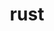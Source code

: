 ---
title: "rust"
layout: cache
categories: [package, v0.20.2]
meta: {"versions": ["1.65.0"], "compilers": ["gcc@=11.1.0", "gcc@=11.4.0"], "oss": ["ubuntu20.04", "ubuntu22.04"], "platforms": ["linux"], "targets": ["ppc64le", "x86_64_v3"], "stacks": ["e4s", "e4s-power", "ml-linux-x86_64-cpu", "ml-linux-x86_64-cuda", "ml-linux-x86_64-rocm", "root"], "num_specs": 3, "num_specs_by_stack": {"root": 3, "e4s-power": 1, "e4s": 1, "ml-linux-x86_64-rocm": 1, "ml-linux-x86_64-cuda": 1, "ml-linux-x86_64-cpu": 1}}
spec_details: [{"hash": "jca3cpcqcbjtuizes3rwmeimilwrzddl", "compiler": "gcc@=11.1.0", "versions": ["1.65.0"], "os": "ubuntu20.04", "platform": "linux", "target": "ppc64le", "variants": ["+analysis", "build_system=generic", "+clippy", "extra_targets=none", "~rls", "+rustfmt", "+src"], "stacks": ["root", "e4s-power"], "size": "-", "tarball": "https://binaries.spack.io/releases/v0.20.2/build_cache/linux-ubuntu20.04-ppc64le/gcc-11.1.0/rust-1.65.0/linux-ubuntu20.04-ppc64le-gcc-11.1.0-rust-1.65.0-jca3cpcqcbjtuizes3rwmeimilwrzddl.spack"}, {"hash": "rztbdjrxob35qiuzefrtehfp7cxyzytr", "compiler": "gcc@=11.1.0", "versions": ["1.65.0"], "os": "ubuntu20.04", "platform": "linux", "target": "x86_64_v3", "variants": ["+analysis", "build_system=generic", "+clippy", "extra_targets=none", "~rls", "+rustfmt", "+src"], "stacks": ["e4s", "root"], "size": "-", "tarball": "https://binaries.spack.io/releases/v0.20.2/build_cache/linux-ubuntu20.04-x86_64_v3/gcc-11.1.0/rust-1.65.0/linux-ubuntu20.04-x86_64_v3-gcc-11.1.0-rust-1.65.0-rztbdjrxob35qiuzefrtehfp7cxyzytr.spack"}, {"hash": "cforrcd5nfc6tn3dnr44owno2dofojzr", "compiler": "gcc@=11.4.0", "versions": ["1.65.0"], "os": "ubuntu22.04", "platform": "linux", "target": "x86_64_v3", "variants": ["+analysis", "build_system=generic", "+clippy", "extra_targets=none", "~rls", "+rustfmt", "+src"], "stacks": ["ml-linux-x86_64-rocm", "root", "ml-linux-x86_64-cuda", "ml-linux-x86_64-cpu"], "size": "-", "tarball": "https://binaries.spack.io/releases/v0.20.2/build_cache/linux-ubuntu22.04-x86_64_v3/gcc-11.4.0/rust-1.65.0/linux-ubuntu22.04-x86_64_v3-gcc-11.4.0-rust-1.65.0-cforrcd5nfc6tn3dnr44owno2dofojzr.spack"}]
---